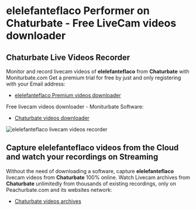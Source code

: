 # elelefanteflaco Performer on Chaturbate - Free LiveCam videos downloader

## Chaturbate Live Videos Recorder

Monitor and record livecam videos of **elelefanteflaco** from **Chaturbate** with Moniturbate.com
Get a premium trial for free by just and only registering with your Email address:
* [elelefanteflaco Premium videos downloader](https://moniturbate.com/request-demo-licence-key.html)

Free livecam videos downloader - Moniturbate Software:
* [Chaturbate videos downloader](https://moniturbate.com/moniturbate-download-software.html)

![elelefanteflaco livecam videos recorder](https://peachurnet.com/templates/moniturbate-software.png)


## Capture elelefanteflaco videos from the Cloud and watch your recordings on Streaming

Without the need of downloading a software, capture **elelefanteflaco** livecam videos from **Chaturbate** 100% online.
Watch Livecam archives from **Chaturbate** unlimitedly from thousands of existing recordings, only on Peachurbate.com and its websites network:
* [Chaturbate videos archives](https://peachurnet.com/)